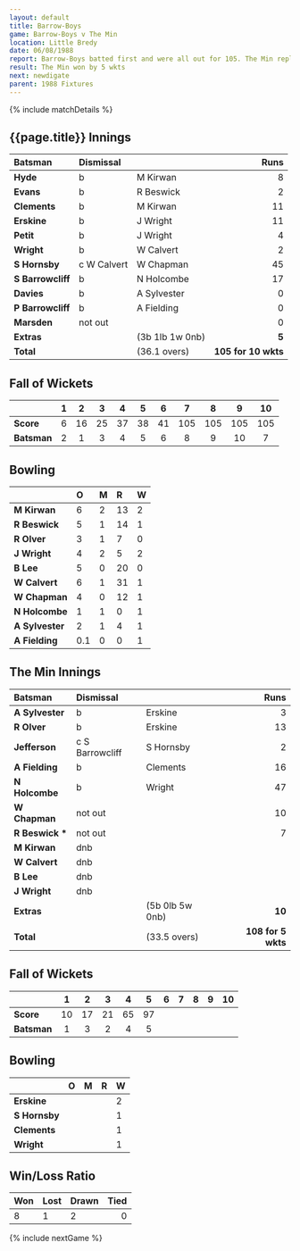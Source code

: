 ```yaml
---
layout: default
title: Barrow-Boys
game: Barrow-Boys v The Min
location: Little Bredy
date: 06/08/1988
report: Barrow-Boys batted first and were all out for 105. The Min replied with 105 for 5 wkts
result: The Min won by 5 wkts
next: newdigate
parent: 1988 Fixtures
---
```


{% include matchDetails %}

## {{page.title}} Innings

| Batsman | Dismissal |  | Runs |
|:---|:---|---|---:|
| **Hyde** | b | M Kirwan | 8 |
| **Evans** | b | R Beswick | 2 |
| **Clements** | b | M Kirwan | 11 |
| **Erskine** | b | J Wright | 11 |
| **Petit** | b | J Wright | 4 |
| **Wright** | b | W Calvert | 2 |
| **S Hornsby** | c W Calvert | W Chapman | 45 |
| **S Barrowcliff** | b | N Holcombe | 17 |
| **Davies** | b | A Sylvester | 0 |
| **P Barrowcliff** | b | A Fielding | 0 |
| **Marsden** | not out |  | 0 |
| **Extras** | | (3b 1lb 1w 0nb) | **5** |
| **Total** | | (36.1 overs) | **105 for 10 wkts** |

## Fall of Wickets

| | 1 | 2 | 3 | 4 | 5 | 6 | 7 | 8 | 9 | 10 |
|---|:---:|:---:|:---:|:---:|:---:|:---:|:---:|:---:|:---:|:---:|
| **Score** | 6 | 16 | 25 | 37 | 38 | 41 | 105 | 105 | 105 | 105 |
| **Batsman** | 2 | 1 | 3 | 4 | 5 | 6 | 8 | 9 | 10 | 7 |

## Bowling

| | O | M | R | W |
|---|:---|:---|:---|:---|
| **M Kirwan** | 6 | 2 | 13 | 2 |
| **R Beswick** | 5 | 1 | 14 | 1 |
| **R Olver** | 3 | 1 | 7 | 0 |
| **J Wright** | 4 | 2 | 5 | 2 |
| **B Lee** | 5 | 0 | 20 | 0 |
| **W Calvert** | 6 | 1 | 31 | 1 |
| **W Chapman** | 4 | 0 | 12 | 1 |
| **N Holcombe** | 1 | 1 | 0 | 1 |
| **A Sylvester** | 2 | 1 | 4 | 1 |
| **A Fielding** | 0.1 | 0 | 0 | 1 |

## The Min Innings

| Batsman | Dismissal |  | Runs |
|:---|:---|---|---:|
| **A Sylvester** | b | Erskine | 3 |
| **R Olver** | b | Erskine | 13 |
| **Jefferson** | c S Barrowcliff | S Hornsby | 2 |
| **A Fielding** | b | Clements | 16 |
| **N Holcombe** | b  | Wright | 47 |
| **W Chapman** | not out |  | 10 |
| **R Beswick &#42;** | not out |  | 7 |
| **M Kirwan** | dnb |  |  |
| **W Calvert** | dnb |  |  |
| **B Lee** | dnb |  |  |
| **J Wright** | dnb |  |  |
| **Extras** | | (5b 0lb 5w 0nb) | **10** |
| **Total** | | (33.5 overs) | **108 for 5 wkts** |

## Fall of Wickets

| | 1 | 2 | 3 | 4 | 5 | 6 | 7 | 8 | 9 | 10 |
|---|:---:|:---:|:---:|:---:|:---:|:---:|:---:|:---:|:---:|:---:|
| **Score** | 10 | 17 | 21 | 65 | 97 |  |  |  |  |  |
| **Batsman** | 1 | 3 | 2 | 4 | 5 |  |  |  |  |  |

## Bowling

| | O | M | R | W |
|---|:---|:---|:---|:---|
| **Erskine** |  |  |  | 2 |
| **S Hornsby** |  |  |  | 1 |
| **Clements** |  |  |  | 1 |
| **Wright** |  |  |  | 1 |

## Win/Loss Ratio

| Won | Lost | Drawn | Tied |
|:---|:---|:---|---:|
| 8 | 1 | 2 | 0 |

{% include nextGame %}